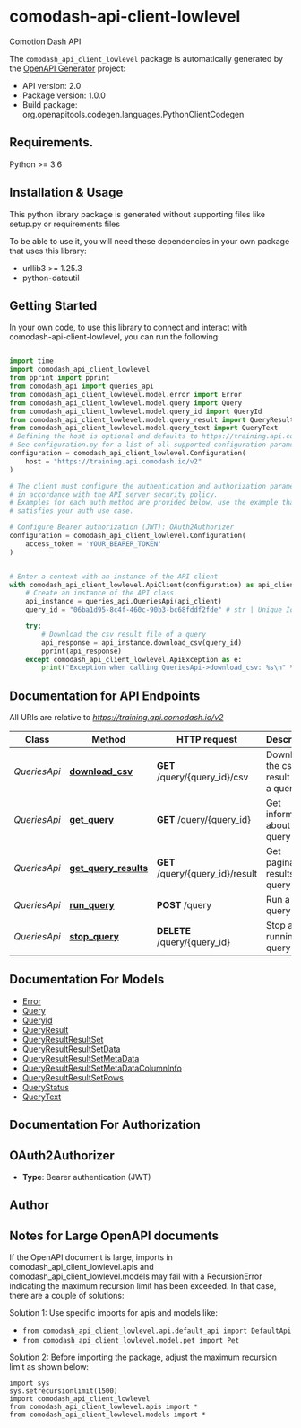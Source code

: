 # comodash-api-client-lowlevel
Comotion Dash API

The `comodash_api_client_lowlevel` package is automatically generated by the [OpenAPI Generator](https://openapi-generator.tech) project:

- API version: 2.0
- Package version: 1.0.0
- Build package: org.openapitools.codegen.languages.PythonClientCodegen

## Requirements.

Python >= 3.6

## Installation & Usage

This python library package is generated without supporting files like setup.py or requirements files

To be able to use it, you will need these dependencies in your own package that uses this library:

* urllib3 >= 1.25.3
* python-dateutil

## Getting Started

In your own code, to use this library to connect and interact with comodash-api-client-lowlevel,
you can run the following:

```python

import time
import comodash_api_client_lowlevel
from pprint import pprint
from comodash_api import queries_api
from comodash_api_client_lowlevel.model.error import Error
from comodash_api_client_lowlevel.model.query import Query
from comodash_api_client_lowlevel.model.query_id import QueryId
from comodash_api_client_lowlevel.model.query_result import QueryResult
from comodash_api_client_lowlevel.model.query_text import QueryText
# Defining the host is optional and defaults to https://training.api.comodash.io/v2
# See configuration.py for a list of all supported configuration parameters.
configuration = comodash_api_client_lowlevel.Configuration(
    host = "https://training.api.comodash.io/v2"
)

# The client must configure the authentication and authorization parameters
# in accordance with the API server security policy.
# Examples for each auth method are provided below, use the example that
# satisfies your auth use case.

# Configure Bearer authorization (JWT): OAuth2Authorizer
configuration = comodash_api_client_lowlevel.Configuration(
    access_token = 'YOUR_BEARER_TOKEN'
)


# Enter a context with an instance of the API client
with comodash_api_client_lowlevel.ApiClient(configuration) as api_client:
    # Create an instance of the API class
    api_instance = queries_api.QueriesApi(api_client)
    query_id = "06ba1d95-8c4f-460c-90b3-bc68fddf2fde" # str | Unique Identifier for the query

    try:
        # Download the csv result file of a query
        api_response = api_instance.download_csv(query_id)
        pprint(api_response)
    except comodash_api_client_lowlevel.ApiException as e:
        print("Exception when calling QueriesApi->download_csv: %s\n" % e)
```

## Documentation for API Endpoints

All URIs are relative to *https://training.api.comodash.io/v2*

Class | Method | HTTP request | Description
------------ | ------------- | ------------- | -------------
*QueriesApi* | [**download_csv**](comodash_api_client_lowlevel/docs/QueriesApi.md#download_csv) | **GET** /query/{query_id}/csv | Download the csv result file of a query
*QueriesApi* | [**get_query**](comodash_api_client_lowlevel/docs/QueriesApi.md#get_query) | **GET** /query/{query_id} | Get information about a query
*QueriesApi* | [**get_query_results**](comodash_api_client_lowlevel/docs/QueriesApi.md#get_query_results) | **GET** /query/{query_id}/result | Get paginated results of a query
*QueriesApi* | [**run_query**](comodash_api_client_lowlevel/docs/QueriesApi.md#run_query) | **POST** /query | Run a query
*QueriesApi* | [**stop_query**](comodash_api_client_lowlevel/docs/QueriesApi.md#stop_query) | **DELETE** /query/{query_id} | Stop a running query


## Documentation For Models

 - [Error](comodash_api_client_lowlevel/docs/Error.md)
 - [Query](comodash_api_client_lowlevel/docs/Query.md)
 - [QueryId](comodash_api_client_lowlevel/docs/QueryId.md)
 - [QueryResult](comodash_api_client_lowlevel/docs/QueryResult.md)
 - [QueryResultResultSet](comodash_api_client_lowlevel/docs/QueryResultResultSet.md)
 - [QueryResultResultSetData](comodash_api_client_lowlevel/docs/QueryResultResultSetData.md)
 - [QueryResultResultSetMetaData](comodash_api_client_lowlevel/docs/QueryResultResultSetMetaData.md)
 - [QueryResultResultSetMetaDataColumnInfo](comodash_api_client_lowlevel/docs/QueryResultResultSetMetaDataColumnInfo.md)
 - [QueryResultResultSetRows](comodash_api_client_lowlevel/docs/QueryResultResultSetRows.md)
 - [QueryStatus](comodash_api_client_lowlevel/docs/QueryStatus.md)
 - [QueryText](comodash_api_client_lowlevel/docs/QueryText.md)


## Documentation For Authorization


## OAuth2Authorizer

- **Type**: Bearer authentication (JWT)


## Author




## Notes for Large OpenAPI documents
If the OpenAPI document is large, imports in comodash_api_client_lowlevel.apis and comodash_api_client_lowlevel.models may fail with a
RecursionError indicating the maximum recursion limit has been exceeded. In that case, there are a couple of solutions:

Solution 1:
Use specific imports for apis and models like:
- `from comodash_api_client_lowlevel.api.default_api import DefaultApi`
- `from comodash_api_client_lowlevel.model.pet import Pet`

Solution 2:
Before importing the package, adjust the maximum recursion limit as shown below:
```
import sys
sys.setrecursionlimit(1500)
import comodash_api_client_lowlevel
from comodash_api_client_lowlevel.apis import *
from comodash_api_client_lowlevel.models import *
```

